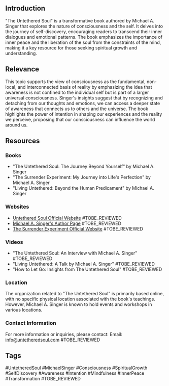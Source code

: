 ## Introduction
"The Untethered Soul" is a transformative book authored by Michael A. Singer that explores the nature of consciousness and the self. It delves into the journey of self-discovery, encouraging readers to transcend their inner dialogues and emotional patterns. The book emphasizes the importance of inner peace and the liberation of the soul from the constraints of the mind, making it a key resource for those seeking spiritual growth and understanding.

## Relevance
This topic supports the view of consciousness as the fundamental, non-local, and interconnected basis of reality by emphasizing the idea that awareness is not confined to the individual self but is part of a larger universal consciousness. Singer's insights suggest that by recognizing and detaching from our thoughts and emotions, we can access a deeper state of awareness that connects us to others and the universe. The book highlights the power of intention in shaping our experiences and the reality we perceive, proposing that our consciousness can influence the world around us.

## Resources

### Books
- "The Untethered Soul: The Journey Beyond Yourself" by Michael A. Singer
- "The Surrender Experiment: My Journey into Life's Perfection" by Michael A. Singer
- "Living Untethered: Beyond the Human Predicament" by Michael A. Singer

### Websites
- [Untethered Soul Official Website](https://untetheredsoul.com) #TOBE_REVIEWED
- [Michael A. Singer's Author Page](https://www.michaelasinger.com) #TOBE_REVIEWED
- [The Surrender Experiment Official Website](https://surrenderexperiment.com) #TOBE_REVIEWED

### Videos
- "The Untethered Soul: An Interview with Michael A. Singer" #TOBE_REVIEWED
- "Living Untethered: A Talk by Michael A. Singer" #TOBE_REVIEWED
- "How to Let Go: Insights from The Untethered Soul" #TOBE_REVIEWED

### Location
The organization related to "The Untethered Soul" is primarily based online, with no specific physical location associated with the book's teachings. However, Michael A. Singer is known to hold events and workshops in various locations.

### Contact Information
For more information or inquiries, please contact:
Email: info@untetheredsoul.com #TOBE_REVIEWED

## Tags
#UntetheredSoul #MichaelSinger #Consciousness #SpiritualGrowth #SelfDiscovery #Awareness #Intention #Mindfulness #InnerPeace #Transformation #TOBE_REVIEWED
